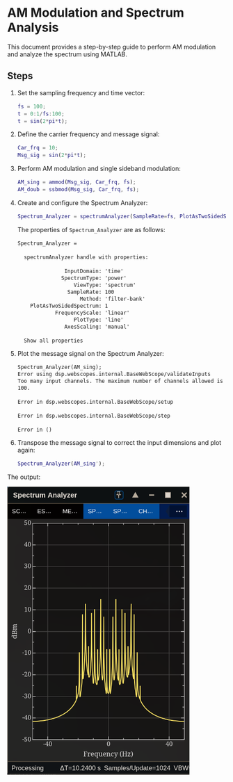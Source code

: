 # AM Modulation and Spectrum Analysis

This document provides a step-by-step guide to perform AM modulation and analyze the spectrum using MATLAB.

## Steps

1. Set the sampling frequency and time vector:
    
    ```matlab
    fs = 100;
    t = 0:1/fs:100;
    t = sin(2*pi*t);
    ```

2. Define the carrier frequency and message signal:

    ```matlab
    Car_frq = 10;
    Msg_sig = sin(2*pi*t);
    ```

3. Perform AM modulation and single sideband modulation:

    ```matlab
    AM_sing = ammod(Msg_sig, Car_frq, fs);
    AM_doub = ssbmod(Msg_sig, Car_frq, fs);
    ```

4. Create and configure the Spectrum Analyzer:

    ```matlab
    Spectrum_Analyzer = spectrumAnalyzer(SampleRate=fs, PlotAsTwoSidedSpectrum=true, YLimits= [-50, 50]);
    ```

    The properties of `Spectrum_Analyzer` are as follows:
    ```
    Spectrum_Analyzer = 

      spectrumAnalyzer handle with properties:

                   InputDomain: 'time'
                  SpectrumType: 'power'
                      ViewType: 'spectrum'
                    SampleRate: 100
                        Method: 'filter-bank'
        PlotAsTwoSidedSpectrum: 1
                FrequencyScale: 'linear'
                      PlotType: 'line'
                   AxesScaling: 'manual'

      Show all properties
    ```

5. Plot the message signal on the Spectrum Analyzer:

    ```
    Spectrum_Analyzer(AM_sing);
    Error using dsp.webscopes.internal.BaseWebScope/validateInputs
    Too many input channels. The maximum number of channels allowed is
    100.

    Error in dsp.webscopes.internal.BaseWebScope/setup

    Error in dsp.webscopes.internal.BaseWebScope/step

    Error in ()
    ```

6. Transpose the message signal to correct the input dimensions and plot again:

    ```matlab
    Spectrum_Analyzer(AM_sing');
    ```

The output:

![The AM ssb](https://github.com/230500226/COM372S/blob/main/AmSing.png?raw=true)
